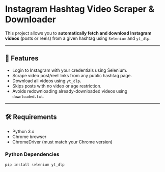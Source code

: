 # Instagram Hashtag Video Scraper & Downloader

This project allows you to **automatically fetch and download Instagram videos** (posts or reels) from a given hashtag using `Selenium` and `yt_dlp`.



---

## 📌 Features

- Login to Instagram with your credentials using Selenium.
- Scrape video post/reel links from any public hashtag page.
- Download all videos using `yt_dlp`.
- Skips posts with no video or age restriction.
- Avoids redownloading already-downloaded videos using `downloaded.txt`.

---

## 🛠️ Requirements

- Python 3.x
- Chrome browser
- ChromeDriver (must match your Chrome version)

### Python Dependencies

```bash
pip install selenium yt_dlp
